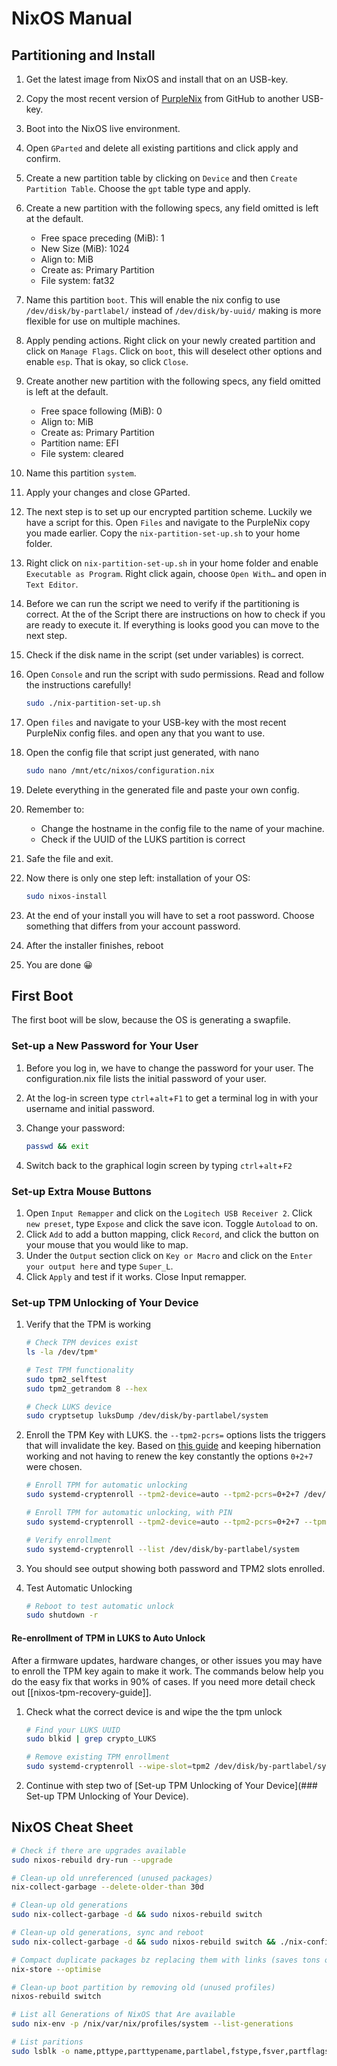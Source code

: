 # NixOS Manual

## Partitioning and Install

1. Get the latest image from NixOS and install that on an USB-key.
2. Copy the most recent version of [PurpleNix](https://github.com/eklimbie/PurpleNix) from GitHub to another USB-key.
3. Boot into the NixOS live environment.
4. Open ```GParted``` and delete all existing partitions and click apply and confirm.
5. Create a new partition table by clicking on ```Device``` and then ```Create Partition Table```. Choose the ```gpt``` table type and apply.
6. Create a new partition with the following specs, any field omitted is left at the default.

    - Free space preceding (MiB): 1
    - New Size (MiB): 1024
    - Align to: MiB
    - Create as: Primary Partition
    - File system: fat32

7. Name this partition ```boot```. This will enable the nix config to use ```/dev/disk/by-partlabel/``` instead of ```/dev/disk/by-uuid/``` making is more flexible for use on multiple machines.
8. Apply pending actions. Right click on your newly created partition and click on ```Manage Flags```. Click on ```boot```, this will deselect other options and enable ```esp```. That is okay, so click ```Close```.
9. Create another new partition with the following specs, any field omitted is left at the default.

    - Free space following (MiB): 0
    - Align to: MiB
    - Create as: Primary Partition
    - Partition name: EFI
    - File system: cleared

10. Name this partition ```system```.
11. Apply your changes and close GParted.
12. The next step is to set up our encrypted partition scheme. Luckily we have a script for this. Open ```Files``` and navigate to the PurpleNix copy you made earlier. Copy the ```nix-partition-set-up.sh``` to your home folder.
13. Right click on ```nix-partition-set-up.sh``` in your home folder and enable ```Executable as Program```. Right click again, choose ```Open With…``` and open in ```Text Editor```.
14. Before we can run the script we need to verify if the partitioning is correct. At the of the Script there are instructions on how to check if you are ready to execute it. If everything is looks good you can move to the next step.
15. Check if the disk name in the script (set under variables) is correct.
16. Open ```Console``` and run the script with sudo permissions. Read and follow the instructions carefully!

    ```sh
    sudo ./nix-partition-set-up.sh
    ```

17. Open ```files``` and navigate to your USB-key with the most recent PurpleNix config files. and open any that you want to use.
18. Open the config file that script just generated, with nano

    ```sh
    sudo nano /mnt/etc/nixos/configuration.nix
    ```

19. Delete everything in the generated file and paste your own config.
20. Remember to:

    - Change the hostname in the config file to the name of your machine.
    - Check if the UUID of the LUKS partition is correct

21. Safe the file and exit.
22. Now there is only one step left: installation of your OS:

    ```sh
    sudo nixos-install
    ```

23. At the end of your install you will have to set a root password. Choose something that differs from your account password.
24. After the installer finishes, reboot
25. You are done 😀

## First Boot

The first boot will be slow, because the OS is generating a swapfile.

### Set-up a New Password for Your User

1. Before you log in, we have to change the password for your user. The configuration.nix file lists the initial password of your user.
2. At the log-in screen type ```ctrl```+```alt```+```F1``` to get a terminal log in with your username and initial password.
3. Change your password:

    ```sh
    passwd && exit
    ```

4. Switch back to the graphical login screen by typing ```ctrl```+```alt```+```F2```

### Set-up Extra Mouse Buttons

1. Open ```Input Remapper``` and click on the ```Logitech USB Receiver 2```. Click ```new preset```, type ```Expose``` and click the save icon. Toggle ```Autoload``` to on.
2. Click ```Add``` to add a button mapping, click ```Record```, and click the button on your mouse that you would like to map.
3. Under the ```Output``` section click on ```Key or Macro``` and click on the ```Enter your output here``` and type ```Super_L```.
4. Click ```Apply``` and test if it works. Close Input remapper.

### Set-up TPM Unlocking of Your Device

1. Verify that the TPM is working

    ```sh
    # Check TPM devices exist
    ls -la /dev/tpm*
    
    # Test TPM functionality
    sudo tpm2_selftest
    sudo tpm2_getrandom 8 --hex
    
    # Check LUKS device
    sudo cryptsetup luksDump /dev/disk/by-partlabel/system
    ```

2. Enroll the TPM Key with LUKS. the ```--tpm2-pcrs=``` options lists the triggers that will invalidate the key. Based on [this guide](https://community.frame.work/t/guide-setup-tpm2-autodecrypt/39005) and keeping hibernation working and not having to renew the key constantly the options ```0+2+7``` were chosen.

    ```sh
    # Enroll TPM for automatic unlocking
    sudo systemd-cryptenroll --tpm2-device=auto --tpm2-pcrs=0+2+7 /dev/disk/by-partlabel/system
    
    # Enroll TPM for automatic unlocking, with PIN
    sudo systemd-cryptenroll --tpm2-device=auto --tpm2-pcrs=0+2+7 --tpm2-with-pin=yes /dev/disk/by-partlabel/system 

    # Verify enrollment
    sudo systemd-cryptenroll --list /dev/disk/by-partlabel/system
    ```

3. You should see output showing both password and TPM2 slots enrolled.
4. Test Automatic Unlocking

    ```sh
    # Reboot to test automatic unlock
    sudo shutdown -r
    ```

#### Re-enrollment of TPM in LUKS to Auto Unlock

After a firmware updates, hardware changes, or other issues you may have to enroll the TPM key again to make it work. The commands below help you do the easy fix that works in 90% of cases. If you need more detail check out [[nixos-tpm-recovery-guide]].

1. Check what the correct device is and wipe the the tpm unlock

    ```sh
    # Find your LUKS UUID
    sudo blkid | grep crypto_LUKS
    
    # Remove existing TPM enrollment
    sudo systemd-cryptenroll --wipe-slot=tpm2 /dev/disk/by-partlabel/system
    ```

2. Continue with step two of [Set-up TPM Unlocking of Your Device](### Set-up TPM Unlocking of Your Device).

## NixOS Cheat Sheet

```sh
# Check if there are upgrades available
sudo nixos-rebuild dry-run --upgrade

# Clean-up old unreferenced (unused packages)
nix-collect-garbage --delete-older-than 30d

# Clean-up old generations
sudo nix-collect-garbage -d && sudo nixos-rebuild switch

# Clean-up old generations, sync and reboot 
sudo nix-collect-garbage -d && sudo nixos-rebuild switch && ./nix-config-backup.sh && sudo shutdown -r now

# Compact duplicate packages bz replacing them with links (saves tons of space, but very time intensive)
nix-store --optimise

# Clean-up boot partition by removing old (unused profiles)
nixos-rebuild switch

# List all Generations of NixOS that Are available
sudo nix-env -p /nix/var/nix/profiles/system --list-generations

# List paritions
sudo lsblk -o name,pttype,parttypename,partlabel,fstype,fsver,partflags,mountpoint,label,size /dev/nvme0n1
```
